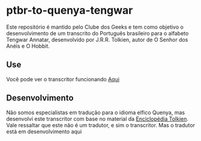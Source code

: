 # ptbr-to-quenya-tengwar

Este repositório é mantido pelo Clube dos Geeks e tem como objetivo o desenvolvimento de um transcrito do Português brasileiro para o alfabeto Tengwar Annatar, desenvolvido por J.R.R. Tolkien, autor de O Senhor dos Anéis e O Hobbit.

## Use
Você pode ver o transcritor funcionando <a href="http://clubedosgeeks.com.br/tradutor-portugues-elfico/">Aqui</a>

## Desenvolvimento

Não somos especialistas em tradução para o idioma elfico Quenya, mas desenvolvi este transcritor com base no material da <a href="http://tolkien.no.sapo.pt/lingua.htm" target="_blank">Enciclopédia Tolkien</a>. Vale ressaltar que este não é um tradutor, e sim o transcritor. Mas o tradutor está em desenvolvimento aqui

